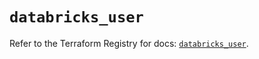 # `databricks_user`

Refer to the Terraform Registry for docs: [`databricks_user`](https://registry.terraform.io/providers/databricks/databricks/1.52.0/docs/resources/user).
